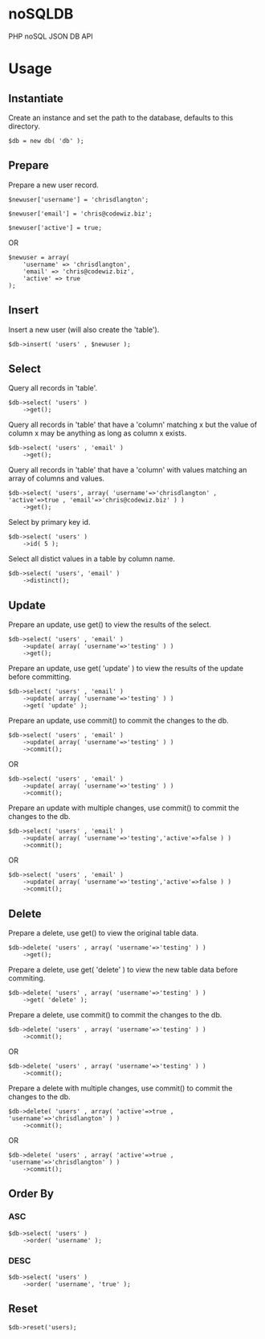 noSQLDB
=======

PHP noSQL JSON DB API

# Usage

## Instantiate

Create an instance and set the path to the database, defaults to this directory.

`$db = new db( 'db' );`

## Prepare

Prepare a new user record.

```
$newuser['username'] = 'chrisdlangton';

$newuser['email'] = 'chris@codewiz.biz';

$newuser['active'] = true;
```

OR

```
$newuser = array(
    'username' => 'chrisdlangton',
    'email' => 'chris@codewiz.biz',
    'active' => true
);
```

## Insert

Insert a new user (will also create the 'table').

```
$db->insert( 'users' , $newuser );
```

## Select

Query all records in 'table'.

```
$db->select( 'users' )
    ->get();
```

Query all records in 'table' that have a 'column' matching x but the value of column x may be anything as long as column x exists.

```
$db->select( 'users' , 'email' )
    ->get();
```

Query all records in 'table' that have a 'column' with values matching an array of columns and values.

```
$db->select( 'users', array( 'username'=>'chrisdlangton' , 'active'=>true , 'email'=>'chris@codewiz.biz' ) )
    ->get();
```

Select by primary key id.

```
$db->select( 'users' )
    ->id( 5 );
```

Select all distict values in a table by column name.

```
$db->select( 'users', 'email' )
    ->distinct();
```

## Update

Prepare an update, use get() to view the results of the select.

```
$db->select( 'users' , 'email' )
    ->update( array( 'username'=>'testing' ) )
    ->get();
```

Prepare an update, use get( 'update' ) to view the results of the update before committing.

```
$db->select( 'users' , 'email' )
    ->update( array( 'username'=>'testing' ) )
    ->get( 'update' );
```

Prepare an update, use commit() to commit the changes to the db.

```
$db->select( 'users' , 'email' )
    ->update( array( 'username'=>'testing' ) )
    ->commit();
```

OR

```
$db->select( 'users' , 'email' )
    ->update( array( 'username'=>'testing' ) )
    ->commit();
```

Prepare an update with multiple changes, use commit() to commit the changes to the db.

```
$db->select( 'users' , 'email' )
    ->update( array( 'username'=>'testing','active'=>false ) )
    ->commit();
```

OR

```
$db->select( 'users' , 'email' )
    ->update( array( 'username'=>'testing','active'=>false ) )
    ->commit();
```

## Delete

Prepare a delete, use get() to view the original table data.

```
$db->delete( 'users' , array( 'username'=>'testing' ) )
    ->get();
```

Prepare a delete, use get( 'delete' ) to view the new table data before commiting.

```
$db->delete( 'users' , array( 'username'=>'testing' ) )
    ->get( 'delete' );
```

Prepare a delete, use commit() to commit the changes to the db.

```
$db->delete( 'users' , array( 'username'=>'testing' ) )
    ->commit();
```

OR

```
$db->delete( 'users' , array( 'username'=>'testing' ) )
    ->commit();
```

Prepare a delete with multiple changes, use commit() to commit the changes to the db.

```
$db->delete( 'users' , array( 'active'=>true , 'username'=>'chrisdlangton' ) )
    ->commit();
```

OR

```
$db->delete( 'users' , array( 'active'=>true , 'username'=>'chrisdlangton' ) )
    ->commit();
```

## Order By

### ASC

```
$db->select( 'users' )
    ->order( 'username' );
```

### DESC

```
$db->select( 'users' )
    ->order( 'username', 'true' );
```

## Reset

```
$db->reset('users);
```
